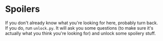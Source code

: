 # Spoilers

If you don't already know what you're looking for here, probably turn back. If
you do, run `unlock.py`. It will ask you some questions (to make sure it's
actually what you think you're looking for) and unlock some spoilery stuff.